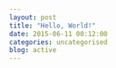 ```yaml
---
layout: post
title: "Hello, World!"
date: 2015-06-11 00:12:00
categories: uncategorised
blog: active
---
```


